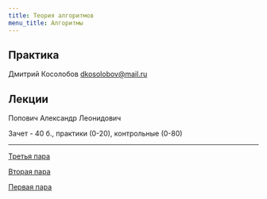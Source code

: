 ```yaml
---
title: Теория алгоритмов
menu_title: Алгоритмы
---
```


## Практика

Дмитрий Косолобов dkosolobov@mail.ru

## Лекции

Попович Александр Леонидович

Зачет - 40 б., практики (0-20), контрольные (0-80)

---

[Третья пара](lectures/3)

[Вторая пара](lectures/2)

[Первая пара](lectures/1)